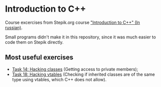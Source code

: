 # Introduction to C++

Course excercises from Stepik.org course ["Introduction to C++" (In russian)](https://stepik.org/course/7).

Small programs didn't make it in this repository, since it was much easier to code them on Stepik directly.

## Most useful exercises

- [Task 14: Hacking classes](./task_14_hacking_class/main.cpp) (Getting access to private members);
- [Task 18: Hacking vtables](./task_18_hacking_vtables/main.cpp) (Checking if inherited classes are of the same type using vtables, which C++ does not allow).
